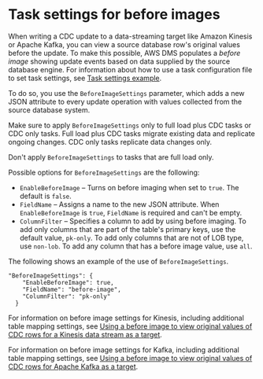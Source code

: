 # Task settings for before images<a name="CHAP_Tasks.CustomizingTasks.TaskSettings.BeforeImage"></a>

When writing a CDC update to a data\-streaming target like Amazon Kinesis or Apache Kafka, you can view a source database row's original values before the update\. To make this possible, AWS DMS populates a *before image* showing update events based on data supplied by the source database engine\. For information about how to use a task configuration file to set task settings, see [Task settings example](CHAP_Tasks.CustomizingTasks.TaskSettings.md#CHAP_Tasks.CustomizingTasks.TaskSettings.Example)\.

To do so, you use the `BeforeImageSettings` parameter, which adds a new JSON attribute to every update operation with values collected from the source database system\. 

Make sure to apply `BeforeImageSettings` only to full load plus CDC tasks or CDC only tasks\. Full load plus CDC tasks migrate existing data and replicate ongoing changes\. CDC only tasks replicate data changes only\. 

Don't apply `BeforeImageSettings` to tasks that are full load only\.

Possible options for `BeforeImageSettings` are the following:
+ `EnableBeforeImage` – Turns on before imaging when set to `true`\. The default is `false`\. 
+ `FieldName` – Assigns a name to the new JSON attribute\. When `EnableBeforeImage` is `true`, `FieldName` is required and can't be empty\.
+ `ColumnFilter` – Specifies a column to add by using before imaging\. To add only columns that are part of the table's primary keys, use the default value, `pk-only`\. To add only columns that are not of LOB type, use `non-lob`\. To add any column that has a before image value, use `all`\. 

The following shows an example of the use of `BeforeImageSettings`\. 

```
"BeforeImageSettings": {
    "EnableBeforeImage": true,
    "FieldName": "before-image",
    "ColumnFilter": "pk-only"
  }
```

For information on before image settings for Kinesis, including additional table mapping settings, see [Using a before image to view original values of CDC rows for a Kinesis data stream as a target](CHAP_Target.Kinesis.md#CHAP_Target.Kinesis.BeforeImage)\.

For information on before image settings for Kafka, including additional table mapping settings, see [Using a before image to view original values of CDC rows for Apache Kafka as a target](CHAP_Target.Kafka.md#CHAP_Target.Kafka.BeforeImage)\.